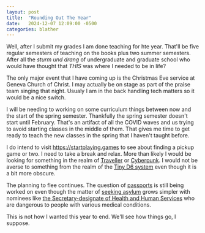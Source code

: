 ```yaml
---
layout: post
title:  "Rounding Out The Year"
date:   2024-12-07 12:09:00 -0500
categories: blather
---
```

Well, after I submit my grades I am done teaching for hte year.  That'll be five regular semesters of teaching on the books plus two summer semesters.  After all the *sturm und drang* of undergraduate and graduate school who would have thought that *THIS* was where I needed to be in life?

The only major event that I have coming up is the Christmas Eve service at Geneva Church of Christ.  I may actually be on stage as part of the praise team singing that night.  Usualy I am in the back handling tech matters so it would be a nice switch.

I will be needing to working on some curriculum things between now and the start of the spring semester.  Thankfully the spring semester doesn't start until February.  That's an artifact of all the COVID waves and us trying to avoid starting classes in the middle of them.  That gives me time to get ready to teach the new classes in the spring that I haven't taught before.

I do intend to visit <https://startplaying.games> to see about finding a pickup game or two.  I need to take a break and relax.  More than likely I would be looking for something in the realm of [Traveller](https://startplaying.games/search?gameSystems=traveller) or [Cyberpunk](https://startplaying.games/search?gameSystems=cyberpunk-2020&gameSystems=cyberpunk-red).  I would not be averse to something from the realm of the [Tiny D6 system](https://startplaying.games/search?gameSystems=tiny-cthulhu&gameSystems=tiny-dungeon&gameSystems=tiny-supers) even though it is a bit more obscure.

The planning to flee continues.  The question of [passports](https://simple.wikipedia.org/w/index.php?title=Passport&oldid=9380185) is still being worked on even though the matter of [seeking asylum](https://simple.wikipedia.org/w/index.php?title=Convention_Relating_to_the_Status_of_Refugees&oldid=9477226) grows simpler with nominees like [the Secretary-designate of Health and Human Services](https://simple.wikipedia.org/w/index.php?title=Robert_F._Kennedy_Jr.&oldid=9916838) who are dangerous to people with various medical conditions.

This is not how I wanted this year to end.  We'll see how things go, I suppose.
